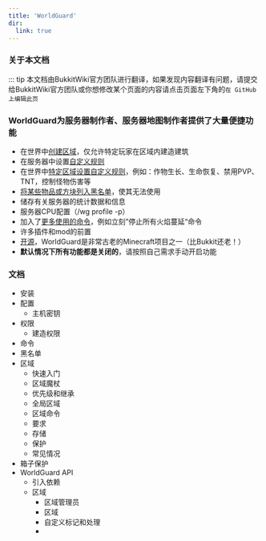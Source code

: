 ```yaml
---
title: 'WorldGuard'
dir:
  link: true
---
```


### 关于本文档
::: tip 
本文档由BukkitWiki官方团队进行翻译，如果发现内容翻译有问题，请提交给BukkitWiki官方团队或你想修改某个页面的内容请点击页面左下角的`在 GitHub 上编辑此页`


### WorldGuard为服务器制作者、服务器地图制作者提供了大量便捷功能
- 在世界中[创建区域](#TODO:创造区域)，仅允许特定玩家在区域内建造建筑
- 在服务器中设置[自定义规则](#TODO:自定义规则)
- 在世界中[特定区域设置自定义规则](#TODO:特定区域)，例如：作物生长、生命恢复、禁用PVP、TNT，控制怪物伤害等
- [将某些物品或方块列入黑名单](#TODO:物品方块黑名单)，使其无法使用
- 储存有关服务器的统计数据和信息
- 服务器CPU配置（/wg profile -p）
- 加入了[更多使用的命令](#TODO:命令)，例如立刻”停止所有火焰蔓延“命令
- 许多插件和mod的前置
- [开源](https://github.com/EngineHub/WorldGuard)，WorldGuard是非常古老的Minecraft项目之一（比Bukkit还老！）
- **默认情况下所有功能都是关闭的**，请按照自己需求手动开启功能

### 文档
- 安装
- 配置
  - 主机密钥
- 权限
  - 建造权限
- 命令
- 黑名单
- 区域
  - 快速入门
  - 区域魔杖
  - 优先级和继承
  - 全局区域
  - 区域命令
  - 要求
  - 存储
  - 保护
  - 常见情况
- 箱子保护
- WorldGuard API
  - 引入依赖
  - 区域
    - 区域管理员
    - 区域
    - 自定义标记和处理
    - 